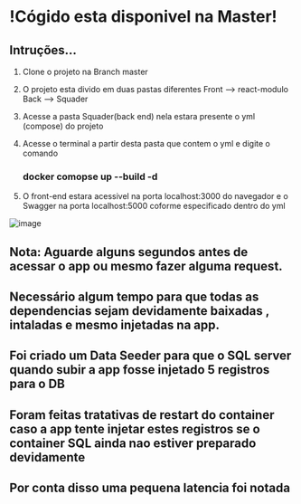 # !Cógido esta disponivel na Master!

## Intruções...

1) Clone o projeto na Branch master
2) O projeto esta divido em duas pastas diferentes
   Front --> react-modulo
   Back --> Squader
3) Acesse a pasta Squader(back end) nela estara presente o yml (compose) do projeto
4) Acesse o terminal a partir desta pasta que contem o yml e digite o comando
   ### docker comopse up --build -d

5) O front-end estara acessivel na porta localhost:3000 do navegador e o Swagger na porta localhost:5000 coforme especificado dentro do yml


![image](https://github.com/user-attachments/assets/03d27332-7593-446f-ba07-4ea6cee216b1)

## Nota: Aguarde alguns segundos antes de acessar o app ou mesmo fazer alguma request.

## Necessário algum tempo para que todas as dependencias sejam devidamente baixadas , intaladas e mesmo injetadas na app.
## Foi criado um Data Seeder para que o SQL server quando subir a app fosse injetado 5 registros para o DB
## Foram feitas tratativas de restart do container caso a app tente injetar estes registros se o container SQL ainda nao estiver preparado devidamente
## Por conta disso uma pequena latencia foi notada

